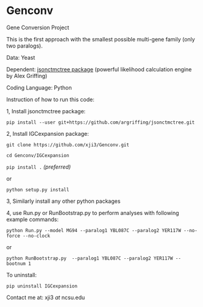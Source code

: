 Genconv
=======

Gene Conversion Project

This is the first approach with the smallest possible multi-gene family (only two paralogs). 

Data: Yeast

Dependent: [jsonctmctree package](http://jsonctmctree.readthedocs.org/en/latest/) (powerful likelihood  calculation 
engine by Alex Griffing)

Coding Language: Python

Instruction of how to run this code:

1, Install jsonctmctree package:

`
pip install --user git+https://github.com/argriffing/jsonctmctree.git
`

2, Install IGCexpansion package:

`
git clone https://github.com/xji3/Genconv.git
`

`
cd Genconv/IGCexpansion
`

`
pip install .
`  _(preferred)_

or

`
python setup.py install
`  


3, Similarly install any other python packages


4, use Run.py or RunBootstrap.py to perform analyses with following example commands:

`
python Run.py --model MG94 --paralog1 YBL087C --paralog2 YER117W --no-force --no-clock
`

or


`
python RunBootstrap.py  --paralog1 YBL087C --paralog2 YER117W --bootnum 1
`

To uninstall:

`
pip uninstall IGCexpansion
`

Contact me at:
xji3 _at_ ncsu.edu